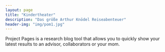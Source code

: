 ```yaml
---
layout: page
title: "Kindertheater"
description: "Das größe Arthur Knödel Reiseabenteuer"
header-img: "img/pom1.jpg"
---
```


Project Pages is a research blog tool that allows you to quickly show your latest results to an advisor, collaborators or your mom.
	
